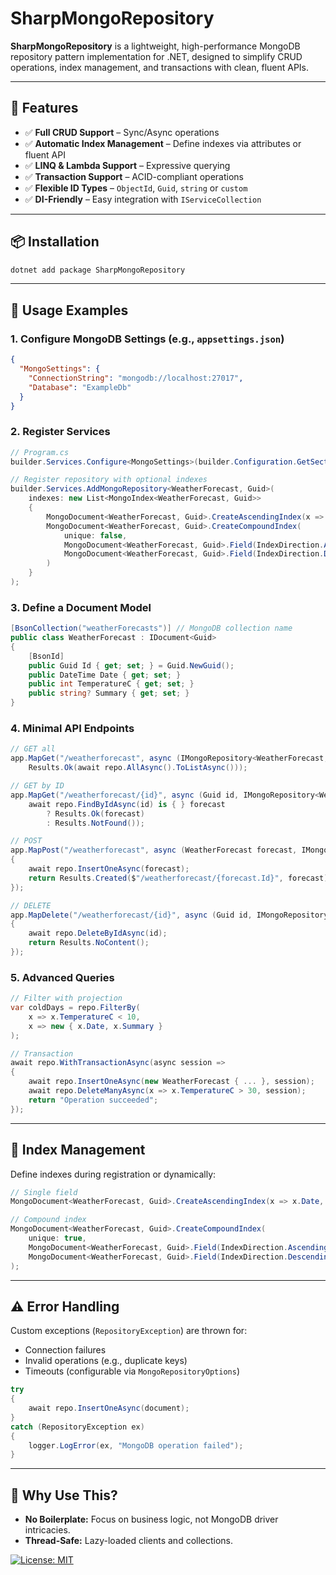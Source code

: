 # SharpMongoRepository

**SharpMongoRepository** is a lightweight, high-performance MongoDB repository pattern implementation for .NET, designed to simplify CRUD operations, index management, and transactions with clean, fluent APIs.

---

## 🚀 Features

- ✅ **Full CRUD Support** – Sync/Async operations  
- ✅ **Automatic Index Management** – Define indexes via attributes or fluent API  
- ✅ **LINQ & Lambda Support** – Expressive querying  
- ✅ **Transaction Support** – ACID-compliant operations  
- ✅ **Flexible ID Types** – `ObjectId`, `Guid`, `string` or `custom` 
- ✅ **DI-Friendly** – Easy integration with `IServiceCollection`

---

## 📦 Installation

```bash
dotnet add package SharpMongoRepository
```

---

## 📝 Usage Examples

### 1. Configure MongoDB Settings (e.g., `appsettings.json`)

```json
{
  "MongoSettings": {
    "ConnectionString": "mongodb://localhost:27017",
    "Database": "ExampleDb"
  }
}
```

### 2. Register Services

```csharp
// Program.cs
builder.Services.Configure<MongoSettings>(builder.Configuration.GetSection("MongoSettings"));

// Register repository with optional indexes
builder.Services.AddMongoRepository<WeatherForecast, Guid>(
    indexes: new List<MongoIndex<WeatherForecast, Guid>>
    {
        MongoDocument<WeatherForecast, Guid>.CreateAscendingIndex(x => x.Date),
        MongoDocument<WeatherForecast, Guid>.CreateCompoundIndex(
            unique: false,
            MongoDocument<WeatherForecast, Guid>.Field(IndexDirection.Ascending, x => x.Date),
            MongoDocument<WeatherForecast, Guid>.Field(IndexDirection.Descending, x => x.TemperatureC)
        )
    }
);
```

### 3. Define a Document Model

```csharp
[BsonCollection("weatherForecasts")] // MongoDB collection name
public class WeatherForecast : IDocument<Guid>
{
    [BsonId]
    public Guid Id { get; set; } = Guid.NewGuid();
    public DateTime Date { get; set; }
    public int TemperatureC { get; set; }
    public string? Summary { get; set; }
}
```

### 4. Minimal API Endpoints

```csharp
// GET all
app.MapGet("/weatherforecast", async (IMongoRepository<WeatherForecast, Guid> repo) =>
    Results.Ok(await repo.AllAsync().ToListAsync()));

// GET by ID
app.MapGet("/weatherforecast/{id}", async (Guid id, IMongoRepository<WeatherForecast, Guid> repo) =>
    await repo.FindByIdAsync(id) is { } forecast
        ? Results.Ok(forecast)
        : Results.NotFound());

// POST
app.MapPost("/weatherforecast", async (WeatherForecast forecast, IMongoRepository<WeatherForecast, Guid> repo) =>
{
    await repo.InsertOneAsync(forecast);
    return Results.Created($"/weatherforecast/{forecast.Id}", forecast);
});

// DELETE
app.MapDelete("/weatherforecast/{id}", async (Guid id, IMongoRepository<WeatherForecast, Guid> repo) =>
{
    await repo.DeleteByIdAsync(id);
    return Results.NoContent();
});
```

### 5. Advanced Queries

```csharp
// Filter with projection
var coldDays = repo.FilterBy(
    x => x.TemperatureC < 10,
    x => new { x.Date, x.Summary }
);

// Transaction
await repo.WithTransactionAsync(async session =>
{
    await repo.InsertOneAsync(new WeatherForecast { ... }, session);
    await repo.DeleteManyAsync(x => x.TemperatureC > 30, session);
    return "Operation succeeded";
});
```

---

## 📜 Index Management

Define indexes during registration or dynamically:

```csharp
// Single field
MongoDocument<WeatherForecast, Guid>.CreateAscendingIndex(x => x.Date, unique: true);

// Compound index
MongoDocument<WeatherForecast, Guid>.CreateCompoundIndex(
    unique: true,
    MongoDocument<WeatherForecast, Guid>.Field(IndexDirection.Ascending, x => x.Date),
    MongoDocument<WeatherForecast, Guid>.Field(IndexDirection.Descending, x => x.Summary)
);
```

---

## ⚠️ Error Handling

Custom exceptions (`RepositoryException`) are thrown for:

- Connection failures
- Invalid operations (e.g., duplicate keys)
- Timeouts (configurable via `MongoRepositoryOptions`)

```csharp
try
{
    await repo.InsertOneAsync(document);
}
catch (RepositoryException ex)
{
    logger.LogError(ex, "MongoDB operation failed");
}
```

---

## 🌟 Why Use This?

- **No Boilerplate:** Focus on business logic, not MongoDB driver intricacies.
- **Thread-Safe:** Lazy-loaded clients and collections.


[![License: MIT](https://img.shields.io/badge/License-MIT-yellow.svg)](https://opensource.org/licenses/MIT)

